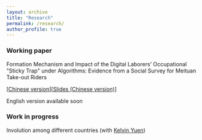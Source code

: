 ```yaml
---
layout: archive
title: "Research"
permalink: /research/
author_profile: true
---
```


### Working paper

Formation Mechanism and Impact of the Digital Laborers’ Occupational "Sticky Trap" under Algorithms: Evidence from a Social Survey for Meituan Take-out Riders 


[[Chinese version](/files/Digital_Laborers_Stricky_Trap.pdf)][[Slides (Chinese version)](/files/slides.pdf)]

English version available soon

### Work in progress 

Involution among different countries (with [Kelvin Yuen](https://kelvincyyuen.com/))
